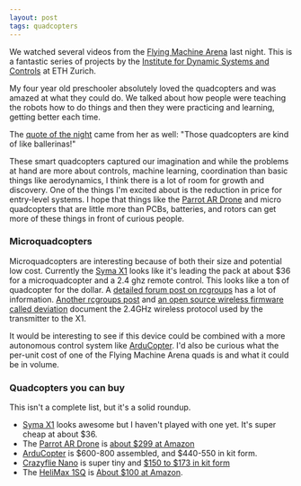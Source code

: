 ```yaml
---
layout: post
tags: quadcopters
---
```

We watched several videos from the [Flying Machine Arena](http://www.flyingmachinearena.org/) last night.  This is a fantastic series of projects by the [Institute for Dynamic Systems and Controls](http://www.idsc.ethz.ch/) at ETH Zurich.

My four year old preschooler absolutely loved the quadcopters and was amazed at what they could do. We talked about how people were teaching the robots how to do things and then they were practicing and learning, getting better each time.

The [quote of the night](https://twitter.com/mc/status/304761922010632192) came from her as well: "Those quadcopters are kind of like ballerinas!"

These smart quadcopters captured our imagination and while the problems at hand are more about controls, machine learning, coordination than basic things like aerodynamics, I think there is a lot of room for growth and discovery. One of the things I'm excited about is the reduction in price for entry-level systems.  I hope that things like the [Parrot AR Drone](http://ardrone2.parrot.com/) and micro quadcopters that are little more than PCBs, batteries, and rotors can get more of these things in front of curious people.

### Microquadcopters

Microquadcopters are interesting because of both their size and potential low cost.  Currently the [Syma X1](http://www.amazon.com/gp/product/B0096SJU3U/ref=as_li_qf_sp_asin_il_tl?ie=UTF8&camp=1789&creative=9325&creativeASIN=B0096SJU3U&linkCode=as2&tag=postneo-20) looks like it's leading the pack at about $36 for a microquadcopter and a 2.4 ghz remote control.  This looks like a ton of quadcopter for the dollar.  A [detailed forum post on rcgroups](http://www.rcgroups.com/forums/showthread.php?t=1797545) has a lot of information.  [Another rcgroups post](http://www.rcgroups.com/forums/showthread.php?t=1626362) and [an open source wireless firmware called deviation](https://bitbucket.org/PhracturedBlue/deviation/overview) document the 2.4GHz wireless protocol used by the transmitter to the X1.

It would be interesting to see if this device could be combined with a more autonomous control system like [ArduCopter](https://code.google.com/p/arducopter/wiki/ArduCopter).  I'd also be curious what the per-unit cost of one of the Flying Machine Arena quads is and what it could be in volume.

### Quadcopters you can buy

This isn't a complete list, but it's a solid roundup.

* [Syma X1](http://www.amazon.com/gp/product/B0096SJU3U/ref=as_li_qf_sp_asin_il_tl?ie=UTF8&camp=1789&creative=9325&creativeASIN=B0096SJU3U&linkCode=as2&tag=postneo-20) looks awesome but I haven't played with one yet.  It's super cheap at about $36.
* The [Parrot AR Drone](http://ardrone2.parrot.com/) is [about $299 at Amazon](http://www.amazon.com/gp/product/B007HZLLPY/ref=as_li_qf_sp_asin_il_tl?ie=UTF8&camp=1789&creative=9325&creativeASIN=B007HZLLPY&linkCode=as2&tag=postneo-20)
* [ArduCopter](https://code.google.com/p/arducopter/wiki/Purchase) is $600-800 assembled, and $440-550 in kit form.
* [Crazyflie Nano](http://wiki.bitcraze.se/projects:crazyflie:index) is super tiny and [$150 to $173 in kit form](http://www.seeedstudio.com/depot/bitcraze-m-64.html)
* The [HeliMax 1SQ](http://www.helimax-rc.com/helicopters/hmxe0834-1sq/index.html) is [About $100 at Amazon](http://www.amazon.com/gp/product/B009ZVG3QA/ref=as_li_qf_sp_asin_il_tl?ie=UTF8&camp=1789&creative=9325&creativeASIN=B009ZVG3QA&linkCode=as2&tag=postneo-20).
